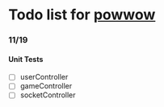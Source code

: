 # Todo list for [powwow](https://github.com/jimjom/powwow)

### 11/19

#### Unit Tests
- [ ] userController
- [ ] gameController
- [ ] socketController
